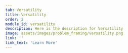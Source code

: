 ```yaml
---
tab: Versatility
title: Versatility
order: 2
module_id: versatility
description: Here is the description for Versatility
image: assets/images/problem_framing/versatility.png
link: ''
link_text: 'Learn More'
---
```

